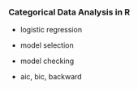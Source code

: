 ### Categorical Data Analysis in R

* logistic regression

* model selection 

* model checking

* aic, bic, backward

